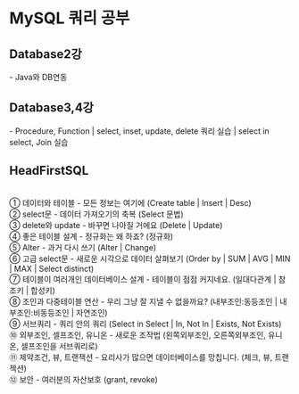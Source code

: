 <h1>MySQL 쿼리 공부</h1>
<h2>Database2강</h2> - Java와 DB연동 <br>
<h2>Database3,4강</h2>- Procedure, Function | select, inset, update, delete 쿼리 실습 | select in select, Join 실습<br>
<h2>HeadFirstSQL</h2><br>
  ① 데이터와 테이블 - 모든 정보는 여기에 (Create table | Insert | Desc) <br>
  ② select문 - 데이터 가져오기의 축복 (Select 문법) <br>
  ③ delete와 update - 바꾸면 나아질 거에요 (Delete | Update)<br>
  ④ 좋은 테이블 설계 - 정규화는 왜 하죠? (정규화) <br>
  ⑤ Alter - 과거 다시 쓰기 (Alter | Change) <br>
  ⑥ 고급 select문 - 새로운 시각으로 데이터 살펴보기 (Order by | SUM | AVG | MIN | MAX | Select distinct) <br>
  ⑦ 테이블이 여러개인 데이터베이스 설계 - 테이블이 점점 커지네요. (일대다관계 | 참조키 | 합성키) <br>
  ⑧ 조인과 다중테이블 연산 - 우리 그냥 잘 지낼 수 없을까요? (내부조인:동등조인 | 내부조인:비동등조인 | 자연조인) <br>
  ⑨ 서브쿼리 - 쿼리 안의 쿼리 (Select in Select | In, Not In | Exists, Not Exists) <br>
  ⑩ 외부조인, 셀프조인, 유니온 - 새로운 조작법 (왼쪽외부조인, 오른쪽외부조인, 유니온, 셀프조인을 서브쿼리로) <br>
  ⑪ 제약조건, 뷰, 트랜잭션 - 요리사가 많으면 데이터베이스를 망칩니다. (체크, 뷰, 트랜젝션) <br>
  ⑫ 보안 - 여러분의 자산보호 (grant, revoke) <br>
  
